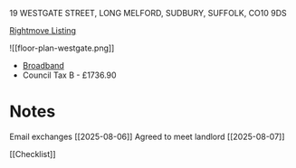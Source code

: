 19 WESTGATE STREET, LONG MELFORD, SUDBURY, SUFFOLK, CO10 9DS

[Rightmove Listing](https://www.rightmove.co.uk/properties/164433530#/?channel=RES_LET)

![[floor-plan-westgate.png]]

*  [Broadband](https://www.fibrely.co.uk/order/51e00c75-ba16-45fa-99a7-045c85b24d1d/personal-details)
*  Council Tax B - £1736.90
# Notes

Email exchanges [[2025-08-06]]
Agreed to meet landlord [[2025-08-07]] 

[[Checklist]]

